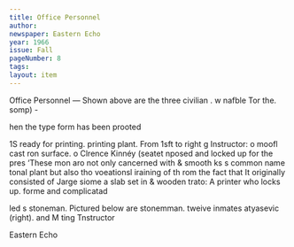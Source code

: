 ```yaml
---
title: Office Personnel
author:
newspaper: Eastern Echo
year: 1966
issue: Fall
pageNumber: 8
tags:
layout: item
---
```


Office Personnel — Shown above are the three civilian . w nafble Tor the. somp) -

hen the type form has been prooted

1S ready for printing. printing plant. From 1sft to right g Instructor: o moofl cast ron surface. o Clrence Kinnéy (seatet nposed and locked up for the pres ‘These mon aro not only cancerned with & smooth ks s common name tonal plant but also tho voeationsl iraining of th rom the fact that It originally consisted of Jarge siome a slab set in & wooden trato: A printer who locks up. forme and complicatad

led s stoneman. Pictured below are stonemman. tweive inmates atyasevic (right). and M ting Tnstructor

Eastern Echo
